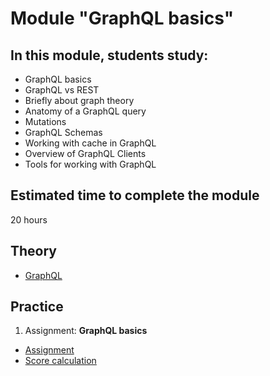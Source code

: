 # Module "GraphQL basics"

## In this module, students study:

- GraphQL basics
- GraphQL vs REST
- Briefly about graph theory
- Anatomy of a GraphQL query
- Mutations
- GraphQL Schemas
- Working with cache in GraphQL
- Overview of GraphQL Clients
- Tools for working with GraphQL

## Estimated time to complete the module
20 hours

## Theory 
- [GraphQL](https://graphql.org/learn/)

## Practice
1. Assignment: **GraphQL basics**
  - [Assignment](https://github.com/kmetto/nodejs-assignments/blob/main/assignments/graphql-service/assignment.md)
  - [Score calculation](https://github.com/kmetto/nodejs-assignments/blob/main/assignments/graphql-service/score.md)
